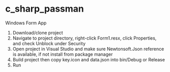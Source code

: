 # c_sharp_passman
Windows Form App

1. Download/clone project
2. Navigate to project directory, right-click Form1.resx, click Properties, and check Unblock under Security 
3. Open project in Visual Studio and make sure Newtonsoft.Json reference is available, if not install from package manager
4. Build project then copy key.icon and data.json into bin/Debug or Release
5. Run

